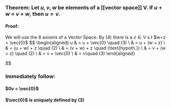 ### Theorem: Let $u,v,w$ be elements of a [[vector space]] V. If $u+w$ = $v+w$, then $u=v$.

#### Proof: 
We will use the 8 axioms of a Vector Space.
By (4) there is a $z\in V$ s.t $w+z = \vec{0}$
$$
\begin{aligned}
u & = u + \vec{0} \quad (3) \\
  & = u + (w + z) \\
  & = (u + w) + z \quad (2) \\
  & = (v + w) + z \quad (\text{hypoth.}) \\
  & = v + (w + z) \quad (2) \\
  & = v + \vec{0} \\
  & =  v\quad (3)
\end{aligned}

$$

### Immediately follow:

#### $0v = \vec{0}$
#### $\vec{0}$ is uniquely defined by (3)
